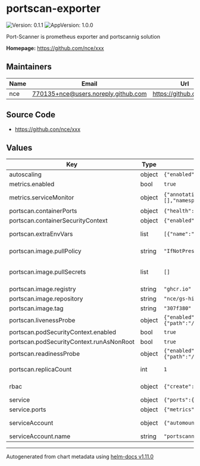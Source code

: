 # portscan-exporter

![Version: 0.1.1](https://img.shields.io/badge/Version-0.1.1-informational?style=flat-square) ![AppVersion: 1.0.0](https://img.shields.io/badge/AppVersion-1.0.0-informational?style=flat-square)

Port-Scanner is prometheus exporter and portscannig solution

**Homepage:** <https://github.com/nce/xxx>

## Maintainers

| Name | Email | Url |
| ---- | ------ | --- |
| nce | <770135+nce@users.noreply.github.com> | <https://github.com/nce> |

## Source Code

* <https://github.con/nce/xxx>

## Values

| Key | Type | Default | Description |
|-----|------|---------|-------------|
| autoscaling | object | `{"enabled":false}` | Enable if autoscaling is available (hpa) |
| metrics.enabled | bool | `true` |  |
| metrics.serviceMonitor | object | `{"annotations":{},"enabled":false,"honorLabels":false,"interval":"","jobLabel":"","labels":{},"metricRelabelings":[],"namespace":"","relabelings":[],"scrapeTimeout":"","selector":{}}` | If the kube-prometheus stack is used, configure the `serviceMonitor` |
| portscan.containerPorts | object | `{"health":12000,"metrics":10000}` | Ports the container exposes |
| portscan.containerSecurityContext | object | `{"enabled":false}` | SecurityContext enforced on the container |
| portscan.extraEnvVars | list | `[{"name":"RATELIMIT","value":"35"},{"name":"LOGLEVEL","value":"DEBUG"}]` | Refer to xxx for ENV options (`./portscan-exporter -h`) |
| portscan.image.pullPolicy | string | `"IfNotPresent"` | As we set the `tag` to git commits, `IfNotPresent` should be okay |
| portscan.image.pullSecrets | list | `[]` | https://kubernetes.io/docs/tasks/configure-pod-container/pull-image-private-registry/ |
| portscan.image.registry | string | `"ghcr.io"` |  |
| portscan.image.repository | string | `"nce/gs-hiring-task"` |  |
| portscan.image.tag | string | `"307f380"` | Image tag of the portscanning application |
| portscan.livenessProbe | object | `{"enabled":true,"failureThreshold":5,"httpGet":{"path":"/health","port":"health"},"initialDelaySeconds":90,"periodSeconds":120,"successThreshold":1,"timeoutSeconds":5}` | LivenessProbe configuration |
| portscan.podSecurityContext.enabled | bool | `true` | SecurityContext enforced on the pod |
| portscan.podSecurityContext.runAsNonRoot | bool | `true` |  |
| portscan.readinessProbe | object | `{"enabled":true,"failureThreshold":3,"httpGet":{"path":"/ready","port":"health"},"initialDelaySeconds":25,"periodSeconds":10,"successThreshold":1,"timeoutSeconds":2}` | ReadinessProbe configuration |
| portscan.replicaCount | int | `1` | Number of replicas for the portscanner. Only set if `autoscaling.enabled=false` |
| rbac | object | `{"create":true}` | Along the `serviceAccount` we need special ClusterRoles |
| service | object | `{"ports":{"metrics":10000},"type":"ClusterIP"}` | Service Configuration for the endpoints |
| service.ports | object | `{"metrics":10000}` | Portname to portnumber configuration |
| serviceAccount | object | `{"automountServiceAccountToken":true,"create":true,"name":"portscanner"}` | A dedicated serviceAccount is best practice for the application |
| serviceAccount.name | string | `"portscanner"` | Name of the dedicated service-account |

----------------------------------------------
Autogenerated from chart metadata using [helm-docs v1.11.0](https://github.com/norwoodj/helm-docs/releases/v1.11.0)
